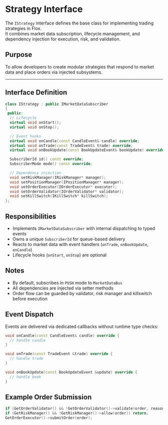 # Strategy Interface

The `IStrategy` interface defines the base class for implementing trading strategies in Flox.  
It combines market data subscription, lifecycle management, and dependency injection for execution, risk, and validation.

## Purpose

To allow developers to create modular strategies that respond to market data and place orders via injected subsystems.

---

## Interface Definition

```cpp
class IStrategy : public IMarketDataSubscriber
{
 public:
  // Lifecycle
  virtual void onStart();
  virtual void onStop();

  // Event hooks
  virtual void onCandle(const CandleEvent& candle) override;
  virtual void onTrade(const TradeEvent& trade) override;
  virtual void onBookUpdate(const BookUpdateEvent& bookUpdate) override;

  SubscriberId id() const override;
  SubscriberMode mode() const override;

  // Dependency injection
  void setRiskManager(IRiskManager* manager);
  void setPositionManager(IPositionManager* manager);
  void setOrderExecutor(IOrderExecutor* executor);
  void setOrderValidator(IOrderValidator* validator);
  void setKillSwitch(IKillSwitch* killSwitch);
};
```

## Responsibilities

- Implements `IMarketDataSubscriber` with internal dispatching to typed events
- Owns a unique `SubscriberId` for queue-based delivery
- Reacts to market data with event handlers (`onTrade`, `onBookUpdate`, `onCandle`)
- Lifecycle hooks (`onStart`, `onStop`) are optional

## Notes

- By default, subscribes in `PUSH` mode to `MarketDataBus`
- All dependencies are injected via setter methods
- Order flow can be guarded by validator, risk manager and killswitch before execution

## Event Dispatch

Events are delivered via dedicated callbacks without runtime type checks:

```cpp
void onCandle(const CandleEvent& candle) override {
  // handle candle
}

void onTrade(const TradeEvent &trade) override {
  // handle trade
}

void onBookUpdate(const BookUpdateEvent &update) override {
  // handle book
}
```

## Example Order Submission

```cpp
if (GetOrderValidator() && !GetOrderValidator()->validate(order, reason)) return;
if (GetRiskManager() && !GetRiskManager()->allow(order)) return;
GetOrderExecutor()->submitOrder(order);
```

